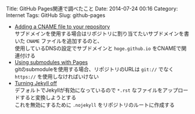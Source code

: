 Title: GitHub Pages関連で調べたこと
Date: 2014-07-24 00:16
Category: Internet
Tags: GitHub
Slug: github-pages

* [Adding a CNAME file to your repository](https://help.github.com/articles/adding-a-cname-file-to-your-repository)  
  サブドメインを使用する場合はリポジトリに割り当てたいサブドメインを書いた `CNAME` ファイルを追加するのと、  
  使用しているDNSの設定でサブドメインと `hoge.github.io` をCNAMEで関連付ける
* [Using submodules with Pages](https://help.github.com/articles/using-submodules-with-pages)  
  gitのsubmoduleを使用する場合、リポジトリのURLは `git://` でなく `https://` を使用しなければいけない
* [Turning Jekyll off](https://help.github.com/articles/using-jekyll-with-pages#turning-jekyll-off)  
  デフォルトでJekyllが有効になっているので `*.rst` なファイルをアップロードすると変換しようとする  
  これを無効にするために `.nojekyll` をリポジトリのルートに作成する
